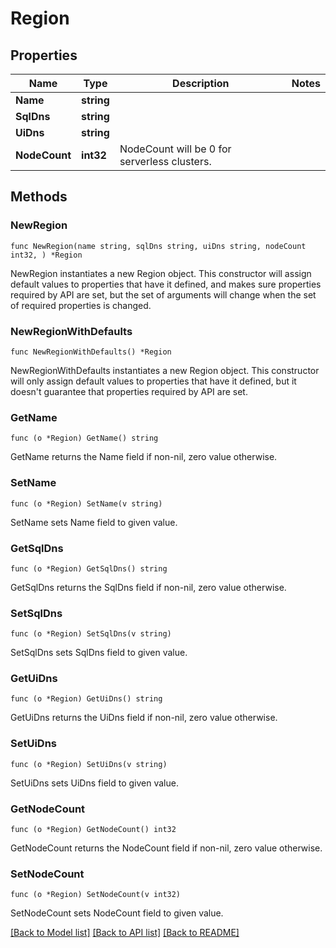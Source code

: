 # Region

## Properties

Name | Type | Description | Notes
------------ | ------------- | ------------- | -------------
**Name** | **string** |  | 
**SqlDns** | **string** |  | 
**UiDns** | **string** |  | 
**NodeCount** | **int32** | NodeCount will be 0 for serverless clusters. | 

## Methods

### NewRegion

`func NewRegion(name string, sqlDns string, uiDns string, nodeCount int32, ) *Region`

NewRegion instantiates a new Region object.
This constructor will assign default values to properties that have it defined,
and makes sure properties required by API are set, but the set of arguments
will change when the set of required properties is changed.

### NewRegionWithDefaults

`func NewRegionWithDefaults() *Region`

NewRegionWithDefaults instantiates a new Region object.
This constructor will only assign default values to properties that have it defined,
but it doesn't guarantee that properties required by API are set.

### GetName

`func (o *Region) GetName() string`

GetName returns the Name field if non-nil, zero value otherwise.

### SetName

`func (o *Region) SetName(v string)`

SetName sets Name field to given value.

### GetSqlDns

`func (o *Region) GetSqlDns() string`

GetSqlDns returns the SqlDns field if non-nil, zero value otherwise.

### SetSqlDns

`func (o *Region) SetSqlDns(v string)`

SetSqlDns sets SqlDns field to given value.

### GetUiDns

`func (o *Region) GetUiDns() string`

GetUiDns returns the UiDns field if non-nil, zero value otherwise.

### SetUiDns

`func (o *Region) SetUiDns(v string)`

SetUiDns sets UiDns field to given value.

### GetNodeCount

`func (o *Region) GetNodeCount() int32`

GetNodeCount returns the NodeCount field if non-nil, zero value otherwise.

### SetNodeCount

`func (o *Region) SetNodeCount(v int32)`

SetNodeCount sets NodeCount field to given value.


[[Back to Model list]](../README.md#documentation-for-models) [[Back to API list]](../README.md#documentation-for-api-endpoints) [[Back to README]](../README.md)


